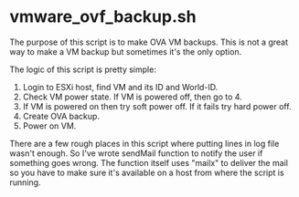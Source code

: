 # vmware_ovf_backup.sh
The purpose of this script is to make OVA VM backups.
This is not a great way to make a VM backup but sometimes it's the only option.

The logic of this script is pretty simple:
1. Login to ESXi host, find VM and its ID and World-ID.
2. Check VM power state. If VM is powered off, then go to 4. 
3. If VM is powered on then try soft power off. If it fails try hard power off.
4. Create OVA backup.
5. Power on VM.

There are a few rough places in this script where putting lines in log file wasn't enough.
So I've wrote sendMail function to notify the user if something goes wrong. The function itself uses "mailx" to deliver the mail so you have to make sure it's available on a host from where the script is running.